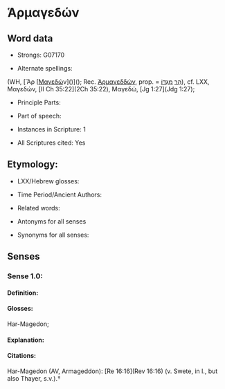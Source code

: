 # Ἁρμαγεδών

<!-- Status: S2=NeedsEdits -->
<!-- Lexica used for edits:   -->

## Word data

* Strongs: G07170

* Alternate spellings:

(WH, [Ἃρ [[Μαγεδώ]()ν]()](); Rec. [Ἀρμαγεδδών](), prop. = [הַר](//en-uhl/H2022) [מְגִדּוֹ](//en-uhl/H4023)), cf. LXX, Μαγεδών, [II Ch 35:22](2Ch 35:22), Μαγεδώ, [Jg 1:27](Jdg 1:27);

* Principle Parts: 


* Part of speech: 


* Instances in Scripture: 1

* All Scriptures cited: Yes

## Etymology: 


* LXX/Hebrew glosses: 


* Time Period/Ancient Authors: 


* Related words: 

* Antonyms for all senses

* Synonyms for all senses: 


## Senses 


### Sense  1.0: 

#### Definition: 

#### Glosses: 

Har-Magedon; 

#### Explanation: 


#### Citations: 

Har-Magedon (AV, Armageddon): [Re 16:16](Rev 16:16) (v. Swete, in l., but also Thayer, s.v.).†
